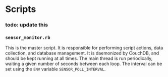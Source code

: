 # Scripts
### todo: update this

### `sensor_monitor.rb`
This is the master script. It is responsible for performing script actions, data collection, and database management. It is daemonized by CouchDB, and should be kept running at all times. The main thread is run periodically, waiting a given number of seconds between each loop. The interval can be set using the `ENV` variable `SENSOR_POLL_INTERVAL`.